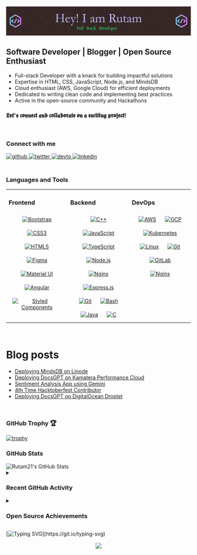 ![Header](./assets/header.png)


## Software Developer | Blogger | Open Source Enthusiast

- Full-stack Developer with a knack for building impactful solutions
- Expertise in HTML, CSS, JavaScript, Node.js, and MindsDB
- Cloud enthusiast (AWS, Google Cloud) for efficient deployments
- Dedicated to writing clean code and implementing best practices
- Active in the open-source community and Hackathons
 
### 𝕷𝖊𝖙'𝖘 𝖈𝖔𝖓𝖓𝖊𝖈𝖙 𝖆𝖓𝖉 𝖈𝖔𝖑𝖑𝖆𝖇𝖔𝖗𝖆𝖙𝖊 𝖔𝖓 𝖆 𝖊𝖝𝖈𝖎𝖙𝖎𝖓𝖌 𝖕𝖗𝖔𝖏𝖊𝖈𝖙!

<br/>

### Connect with me

<div align="left">
<a href="https://github.com/Rutam21" target="_blank">
<img src=https://img.shields.io/badge/github-%2324292e.svg?&style=for-the-badge&logo=github&logoColor=white alt=github style="margin-bottom: 5px;" />
</a>
<a href="https://twitter.com/RutamHere" target="_blank">
<img src=https://img.shields.io/badge/twitter-%2300acee.svg?&style=for-the-badge&logo=twitter&logoColor=white alt=twitter style="margin-bottom: 5px;" />
</a>
<a href="https://dev.to/rutamhere" target="_blank">
<img src=https://img.shields.io/badge/dev.to-%2308090A.svg?&style=for-the-badge&logo=dev.to&logoColor=white alt=devto style="margin-bottom: 5px;" />
</a>
<a href="https://linkedin.com/in/rutam-prita-mishra" target="_blank">
<img src=https://img.shields.io/badge/linkedin-%231E77B5.svg?&style=for-the-badge&logo=linkedin&logoColor=white alt=linkedin style="margin-bottom: 5px;" />
</a>
</div>  
  

<br/> 

### Languages and Tools
 
<table><tr><td valign="top" width="33%">



### Frontend  
<div align="center">  
<a href="https://getbootstrap.com/docs/3.4/javascript/" target="_blank"><img style="margin: 10px" src="https://profilinator.rishav.dev/skills-assets/bootstrap-plain.svg" alt="Bootstrap" height="50" /></a>  
<a href="https://www.w3schools.com/css/" target="_blank"><img style="margin: 10px" src="https://profilinator.rishav.dev/skills-assets/css3-original-wordmark.svg" alt="CSS3" height="50" /></a>  
<a href="https://en.wikipedia.org/wiki/HTML5" target="_blank"><img style="margin: 10px" src="https://profilinator.rishav.dev/skills-assets/html5-original-wordmark.svg" alt="HTML5" height="50" /></a>  
<a href="https://www.figma.com/" target="_blank"><img style="margin: 10px" src="https://profilinator.rishav.dev/skills-assets/figma-icon.svg" alt="Figma" height="50" /></a>  
<a href="https://mui.com/" target="_blank"><img style="margin: 10px" src="https://profilinator.rishav.dev/skills-assets/mui.png" alt="Material UI" height="50" /></a>  
<a href="https://angular.io/" target="_blank"><img style="margin: 10px" src="https://profilinator.rishav.dev/skills-assets/angularjs-original.svg" alt="Angular" height="50" /></a>  
<a href="https://styled-components.com/" target="_blank"><img style="margin: 10px" src="https://profilinator.rishav.dev/skills-assets/styled-components.png" alt="Styled Components" height="50" /></a>  
</div>

</td><td valign="top" width="33%">



### Backend  
<div align="center">  
<a href="https://www.cplusplus.com/" target="_blank"><img style="margin: 10px" src="https://profilinator.rishav.dev/skills-assets/cplusplus-original.svg" alt="C++" height="50" /></a>  
<a href="https://www.javascript.com/" target="_blank"><img style="margin: 10px" src="https://profilinator.rishav.dev/skills-assets/javascript-original.svg" alt="JavaScript" height="50" /></a>  
<a href="https://www.typescriptlang.org/" target="_blank"><img style="margin: 10px" src="https://profilinator.rishav.dev/skills-assets/typescript-original.svg" alt="TypeScript" height="50" /></a>  
<a href="https://nodejs.org/" target="_blank"><img style="margin: 10px" src="https://profilinator.rishav.dev/skills-assets/nodejs-original-wordmark.svg" alt="Node.js" height="50" /></a>  
<a href="https://www.nginx.com/" target="_blank"><img style="margin: 10px" src="https://profilinator.rishav.dev/skills-assets/nginx-original.svg" alt="Nginx" height="50" /></a>  
<a href="https://expressjs.com/" target="_blank"><img style="margin: 10px" src="https://profilinator.rishav.dev/skills-assets/express-original-wordmark.svg" alt="Express.js" height="50" /></a>  
<a href="https://github.com/" target="_blank"><img style="margin: 10px" src="https://profilinator.rishav.dev/skills-assets/git-scm-icon.svg" alt="Git" height="50" /></a>  
<a href="https://www.gnu.org/software/bash/" target="_blank"><img style="margin: 10px" src="https://profilinator.rishav.dev/skills-assets/gnu_bash-icon.svg" alt="Bash" height="50" /></a>  
<a href="https://www.java.com/" target="_blank"><img style="margin: 10px" src="https://profilinator.rishav.dev/skills-assets/java-original-wordmark.svg" alt="Java" height="50" /></a>  
<a href="https://www.cprogramming.com/" target="_blank"><img style="margin: 10px" src="https://profilinator.rishav.dev/skills-assets/c-original.svg" alt="C" height="50" /></a>  
</div>

</td><td valign="top" width="33%">



### DevOps  
<div align="center">  
<a href="https://aws.amazon.com/" target="_blank"><img style="margin: 10px" src="https://profilinator.rishav.dev/skills-assets/amazonwebservices-original-wordmark.svg" alt="AWS" height="50" /></a>  
<a href="https://cloud.google.com/" target="_blank"><img style="margin: 10px" src="https://profilinator.rishav.dev/skills-assets/google_cloud-icon.svg" alt="GCP" height="50" /></a>  
<a href="https://kubernetes.io/" target="_blank"><img style="margin: 10px" src="https://profilinator.rishav.dev/skills-assets/kubernetes-icon.svg" alt="Kubernetes" height="50" /></a>  
<a href="https://www.linux.org/" target="_blank"><img style="margin: 10px" src="https://profilinator.rishav.dev/skills-assets/linux-original.svg" alt="Linux" height="50" /></a>  
<a href="https://github.com/" target="_blank"><img style="margin: 10px" src="https://profilinator.rishav.dev/skills-assets/git-scm-icon.svg" alt="Git" height="50" /></a>  
<a href="https://about.gitlab.com/" target="_blank"><img style="margin: 10px" src="https://profilinator.rishav.dev/skills-assets/gitlab.svg" alt="GitLab" height="50" /></a>  
<a href="https://www.nginx.com/" target="_blank"><img style="margin: 10px" src="https://profilinator.rishav.dev/skills-assets/nginx-original.svg" alt="Nginx" height="50" /></a>  
</div>

</td></tr></table>  

<br/>

# Blog posts
<!-- BLOG-POST-LIST:START -->
- [Deploying MindsDB on Linode](https://dev.to/rutamhere/deploying-mindsdb-on-linode-jh8)
- [Deploying DocsGPT on Kamatera Performance Cloud](https://dev.to/rutamhere/deploying-docsgpt-on-kamatera-performance-cloud-1bj)
- [Sentiment Analysis App using Gemini](https://dev.to/rutamhere/sentiment-analysis-app-using-gemini-ahp)
- [4th Time Hacktoberfest Contributor](https://dev.to/rutamhere/4th-time-contributor-5em1)
- [Deploying DocsGPT on DigitalOcean Droplet](https://dev.to/rutamhere/deploying-docsgpt-on-digitalocean-droplet-50ea)
<!-- BLOG-POST-LIST:END -->

<br />

### GitHub Trophy 🏆

[![trophy](https://github-profile-trophy.vercel.app/?username=Rutam21&theme=darkhub&column=-1)](https://github.com/Rutam21)

### GitHub Stats
<img width="450" alt="Rutam21's GitHub Stats" src="https://github-readme-stats.vercel.app/api?username=Rutam21&show_icons=true&theme=radical" />

<br />

<details>
<summary><h3>Recent GitHub Activity</h3></summary>

<!--START_SECTION:activity-->
1. 💪 Opened PR [#129](https://github.com/Rutam21/dynamic-localpv-provisioner/pull/129) in [Rutam21/dynamic-localpv-provisioner](https://github.com/Rutam21/dynamic-localpv-provisioner)
2. 💪 Opened PR [#124](https://github.com/Rutam21/chaos-mesh/pull/124) in [Rutam21/chaos-mesh](https://github.com/Rutam21/chaos-mesh)
<!--END_SECTION:activity-->
</details>

<details>
<summary><h3>Open Source Achievements</h3></summary>

<a href="https://novu.co/contributors/Rutam21/"><img src="https://contributors.novu.co/profiles/Rutam21-small.jpg" height="200" width="500" alt="" /></a>

[![An image of @rutamhere's Holopin badges, which is a link to view their full Holopin profile](https://holopin.me/rutamhere)](https://holopin.io/@rutamhere)
</details>

[![Typing SVG](https://readme-typing-svg.demolab.com?font=Monotype+Corsiva&weight=900&size=100&pause=1000&color=F7F7F7FF&background=4C72FFFF&center=true&vCenter=true&width=1500&height=125&lines=Thanks+for+visiting+my+profile.;See+you+soon!;)](https://git.io/typing-svg)

<div align="center">
<img src="https://komarev.com/ghpvc/?username=Rutam21&&style=flat-square" align="center" />
</div>  


<br/> 
